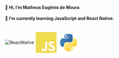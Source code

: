 <h4>👋 Hi, I’m Matheus Eugênio de Moura </h4>
<h4>🌱 I’m currently learning JavaScript and React Native.</h4>

<div style="display: inline_block"><br>
  <img align="center" alt="ReactNative" height="70" width="70" src="https://cdn2.iconfinder.com/data/icons/designer-skills/128/react-512.png">
  <img align="center" alt="JavaScript" height="70" width="70" src="https://raw.githubusercontent.com/devicons/devicon/master/icons/javascript/javascript-plain.svg">
  <img align="center" alt="Python" height="70" width="70" src="https://raw.githubusercontent.com/devicons/devicon/master/icons/python/python-original.svg">
</div>
